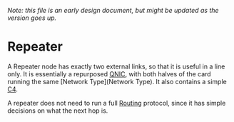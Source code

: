 
*Note: this file is an early design document, but might be updated as the version goes up.*

# Repeater #

A Repeater node has exactly two external links, so that it is useful in a line only.  It is essentially a repurposed [QNIC](QNIC), with both halves of the card running the same [Network Type](Network Type). It also contains a simple [C4](C4).

A repeater does not need to run a full [Routing](Routing) protocol, since it has simple decisions on what the next hop is.